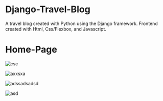 # Django-Travel-Blog
A travel blog created with Python using the Django framework. Frontend created with Html, Css/Flexbox, and Javascript.

# Home-Page
![csc](https://user-images.githubusercontent.com/61069716/160497373-356d6984-f945-4bcb-84fe-802b54836211.png)

![axxsxa](https://user-images.githubusercontent.com/61069716/160497377-8d09d5c4-0d89-433b-a860-69d2b78f3f48.png)

![adssadsadsd](https://user-images.githubusercontent.com/61069716/160497381-acbb04d4-5873-41f1-b027-f0b17d826598.png)

![asd](https://user-images.githubusercontent.com/61069716/160497384-9ded62bc-1925-4113-bf19-a485c85b8abc.png)
